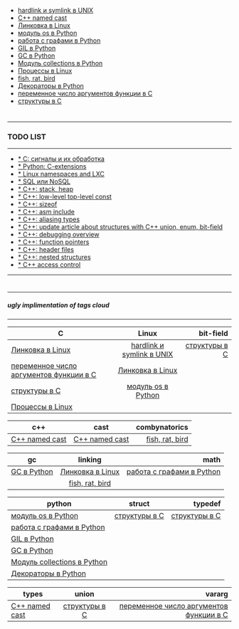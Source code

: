 <link rel="stylesheet" type="text/css" href="solarized-dark.css" />

* [hardlink и symlink в UNIX](https://pimiento.github.io/unix_hardlink_symlink.html "hardlink и symlink в UNIX")
* [C++ named cast](https://pimiento.github.io/cast.html "C++ named cast")
* [Линковка в Linux](https://pimiento.github.io/linkers.html "Линковка в Linux")
* [модуль os в Python](https://pimiento.github.io/python_os.html "модуль os в Python")
* [работа с графами в Python](https://pimiento.github.io/python_graphs.html "работа с графами в Python")
* [GIL в Python](https://pimiento.github.io/python_gil.html "GIL в Python")
* [GC в Python](https://pimiento.github.io/python_gc.html "GC в Python")
* [Модуль collections в Python](https://pimiento.github.io/python_collections.html "Модуль collections в Python")
* [Процессы в Linux](https://pimiento.github.io/processes.html "Процессы в Linux")
* [fish, rat, bird](https://pimiento.github.io/fish_rat_or_bird.html "fish, rat, bird")
* [Декораторы в Python](https://pimiento.github.io/decorators.html "Декораторы в Python")
* [переменное число аргументов функции в C](https://pimiento.github.io/c_varargs.html "переменное число аргументов функции в C")
* [структуры в C](https://pimiento.github.io/c_structures.html "структуры в C")
<div class="blank-field" style="height:10px"></div>

---

### TODO LIST ###

---

* [* C: сигналы и их обработка
](#, "TODO")
* [* Python: C-extensions
](#, "TODO")
* [* Linux namespaces and LXC
](#, "TODO")
* [* SQL или NoSQL
](#, "TODO")
* [* C++: stack, heap
](#, "TODO")
* [* C++: low-level top-level const
](#, "TODO")
* [* C++: sizeof
](#, "TODO")
* [* C++: asm include
](#, "TODO")
* [* C++: aliasing types
](#, "TODO")
* [* C++: update article about structures with C++ union, enum, bit-field
](#, "TODO")
* [* C++: debugging overview
](#, "TODO")
* [* C++: function pointers
](#, "TODO")
* [* C++: header files
](#, "TODO")
* [* C++: nested structures
](#, "TODO")
* [* C++ access control
](#, "TODO")

---

<div class="blank-field" style="height:10px"></div>

---

##### ugly implimentation of tags cloud #####

---




C|Linux|bit-field
| --- |:---:|---:|
[Линковка в Linux](https://pimiento.github.io/linkers.html "Линковка в Linux")|[hardlink и symlink в UNIX](https://pimiento.github.io/unix_hardlink_symlink.html "hardlink и symlink в UNIX")|[структуры в C](https://pimiento.github.io/c_structures.html "структуры в C")
[переменное число аргументов функции в C](https://pimiento.github.io/c_varargs.html "переменное число аргументов функции в C")|[Линковка в Linux](https://pimiento.github.io/linkers.html "Линковка в Linux")|
[структуры в C](https://pimiento.github.io/c_structures.html "структуры в C")|[модуль os в Python](https://pimiento.github.io/python_os.html "модуль os в Python")|
|[Процессы в Linux](https://pimiento.github.io/processes.html "Процессы в Linux")|



c++|cast|combynatorics
| --- |:---:|---:|
[C++ named cast](https://pimiento.github.io/cast.html "C++ named cast")|[C++ named cast](https://pimiento.github.io/cast.html "C++ named cast")|[fish, rat, bird](https://pimiento.github.io/fish_rat_or_bird.html "fish, rat, bird")



gc|linking|math
| --- |:---:|---:|
[GC в Python](https://pimiento.github.io/python_gc.html "GC в Python")|[Линковка в Linux](https://pimiento.github.io/linkers.html "Линковка в Linux")|[работа с графами в Python](https://pimiento.github.io/python_graphs.html "работа с графами в Python")
||[fish, rat, bird](https://pimiento.github.io/fish_rat_or_bird.html "fish, rat, bird")



python|struct|typedef
| --- |:---:|---:|
[модуль os в Python](https://pimiento.github.io/python_os.html "модуль os в Python")|[структуры в C](https://pimiento.github.io/c_structures.html "структуры в C")|[структуры в C](https://pimiento.github.io/c_structures.html "структуры в C")
[работа с графами в Python](https://pimiento.github.io/python_graphs.html "работа с графами в Python")||
[GIL в Python](https://pimiento.github.io/python_gil.html "GIL в Python")||
[GC в Python](https://pimiento.github.io/python_gc.html "GC в Python")||
[Модуль collections в Python](https://pimiento.github.io/python_collections.html "Модуль collections в Python")||
[Декораторы в Python](https://pimiento.github.io/decorators.html "Декораторы в Python")||



types|union|vararg
| --- |:---:|---:|
[C++ named cast](https://pimiento.github.io/cast.html "C++ named cast")|[структуры в C](https://pimiento.github.io/c_structures.html "структуры в C")|[переменное число аргументов функции в C](https://pimiento.github.io/c_varargs.html "переменное число аргументов функции в C")

